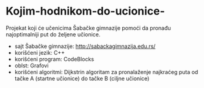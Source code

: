 # Kojim-hodnikom-do-ucionice-
Projekat koji će učenicima Šabačke gimnazije pomoći da pronađu najoptimalniji put do željene učionice. 
- sajt Šabačke gimnazije: http://sabackagimnazija.edu.rs/
- korišćeni jezik: C++
- korišćeni program: CodeBlocks
- oblst: Grafovi
- korišćeni algoritmi: Dijkstrin algoritam za pronalaženje najkraćeg puta od tačke A (startne učionice) do tačke B (ciljne učionice)
